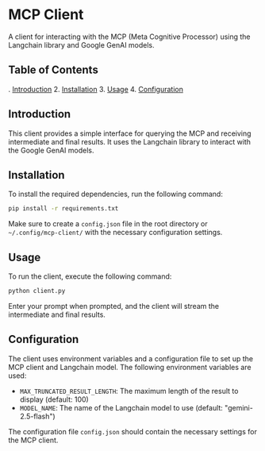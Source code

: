 # MCP Client
A client for interacting with the MCP (Meta Cognitive Processor) using the Langchain library and Google GenAI models.

## Table of Contents
. [Introduction](#introduction)
2. [Installation](#installation)
3. [Usage](#usage)
4. [Configuration](#configuration)

## Introduction
This client provides a simple interface for querying the MCP and receiving intermediate and final results. It uses the Langchain library to interact with the Google GenAI models.

## Installation
To install the required dependencies, run the following command:
```bash
pip install -r requirements.txt
```
Make sure to create a `config.json` file in the root directory or `~/.config/mcp-client/` with the necessary configuration settings.

## Usage
To run the client, execute the following command:
```bash
python client.py
```
Enter your prompt when prompted, and the client will stream the intermediate and final results.

## Configuration
The client uses environment variables and a configuration file to set up the MCP client and Langchain model. The following environment variables are used:
* `MAX_TRUNCATED_RESULT_LENGTH`: The maximum length of the result to display (default: 100)
* `MODEL_NAME`: The name of the Langchain model to use (default: "gemini-2.5-flash")

The configuration file `config.json` should contain the necessary settings for the MCP client.